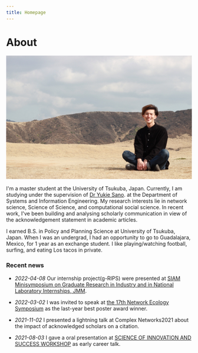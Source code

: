 ```yaml
---
title: Homepage
---
```


# About

<!-- ![Heal01.jpg](Heal01.jpg) -->
<img src="me.JPG" width="700">

I'm a master student at the University of Tsukuba, Japan. Currently, I am studying under the supervision of [Dr Yukie Sano](https://sites.google.com/view/sanolabo-en/home). at the Department of Systems and Information Engineering. My research interests lie in network science, Science of Science, and computational social science. In recent work, I've been building and analysing scholarly communication in view of the acknowledgement statement in academic articles. 

I earned B.S. in Policy and Planning Science at University of Tsukuba, Japan. When I was an undergrad, I had an opportunity to go to Guadalajara, Mexico, for 1 year as an exchange student. I like playing/watching football, surfing, and eating Los tacos in private.

### Recent news
- *2022-04-08* Our internship project(g-RIPS) were presented at [SIAM Minisymposium on Graduate Research in Industry and in National Laboratory Internships, JMM](https://meetings.ams.org/math/jmm2022/meetingapp.cgi/Session/3669).

- *2022-03-02* I was invited to speak at [the 17th Network Ecology Symposium](https://sites.google.com/view/neteco-sympo17/) as the last-year best poster award winner.

- *2021-11-02* I presented a lightning talk at Complex Networks2021 about the impact of acknowledged scholars on a citation.

- *2021-08-03* I gave a oral presentation at [SCIENCE OF INNOVATION AND SUCCESS WORKSHOP](https://sites.google.com/view/innov-success-waseda2021/science-of-innovation-and-success-workshop) as early career talk.